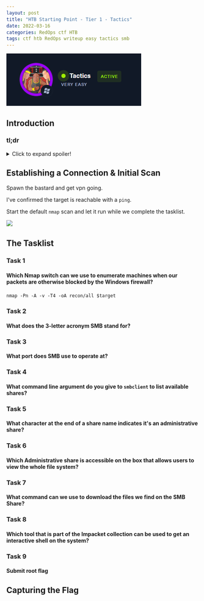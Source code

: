 ```yaml
---
layout: post
title: "HTB Starting Point - Tier 1 - Tactics"
date: 2022-03-16
categories: RedOps ctf HTB
tags: ctf htb RedOps writeup easy tactics smb
---
```

<img src='/assets/img/ctf/htb/sp/tier1/tactics/tactics.PNG'/>


## Introduction

### tl;dr
<details>
  <summary>Click to expand spoiler!</summary>
  
 	<p>Test tldr
	`blah`</p>
</details>

## Establishing a Connection & Initial Scan

Spawn the bastard and get vpn going.

I've confirmed the target is reachable with a `ping`.

Start the default `nmap` scan and let it run while we complete the tasklist.

<img src='/assets/img/ctf/htb/sp/tier1/1nmap.png'>



## The Tasklist

### Task 1
#### Which Nmap switch can we use to enumerate machines when our packets are otherwise blocked by the Windows firewall?

`nmap -Pn -A -v -T4 -oA recon/all $target`

### Task 2
#### What does the 3-letter acronym SMB stand for?

### Task 3
#### What port does SMB use to operate at?

### Task 4 
#### What command line argument do you give to `smbclient` to list available shares?

### Task 5
#### What character at the end of a share name indicates it's an administrative share?

### Task 6
#### Which Administrative share is accessible on the box that allows users to view the whole file system?

### Task 7
#### What command can we use to download the files we find on the SMB Share?


### Task 8
#### Which tool that is part of the Impacket collection can be used to get an interactive shell on the system?

### Task 9
####  Submit root flag

## Capturing the Flag

